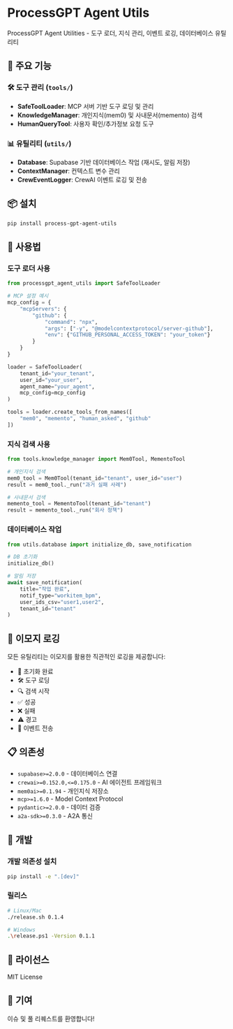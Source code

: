 # ProcessGPT Agent Utils

ProcessGPT Agent Utilities - 도구 로더, 지식 관리, 이벤트 로깅, 데이터베이스 유틸리티

## 🚀 주요 기능

### 🛠️ 도구 관리 (`tools/`)
- **SafeToolLoader**: MCP 서버 기반 도구 로딩 및 관리
- **KnowledgeManager**: 개인지식(mem0) 및 사내문서(memento) 검색
- **HumanQueryTool**: 사용자 확인/추가정보 요청 도구

### 📊 유틸리티 (`utils/`)
- **Database**: Supabase 기반 데이터베이스 작업 (재시도, 알림 저장)
- **ContextManager**: 컨텍스트 변수 관리
- **CrewEventLogger**: CrewAI 이벤트 로깅 및 전송

## 📦 설치

```bash
pip install process-gpt-agent-utils
```

## 🔧 사용법

### 도구 로더 사용
```python
from processgpt_agent_utils import SafeToolLoader

# MCP 설정 예시
mcp_config = {
    "mcpServers": {
        "github": {
            "command": "npx",
            "args": ["-y", "@modelcontextprotocol/server-github"],
            "env": {"GITHUB_PERSONAL_ACCESS_TOKEN": "your_token"}
        }
    }
}

loader = SafeToolLoader(
    tenant_id="your_tenant",
    user_id="your_user",
    agent_name="your_agent",
    mcp_config=mcp_config
)

tools = loader.create_tools_from_names([
    "mem0", "memento", "human_asked", "github"
])
```

### 지식 검색 사용
```python
from tools.knowledge_manager import Mem0Tool, MementoTool

# 개인지식 검색
mem0_tool = Mem0Tool(tenant_id="tenant", user_id="user")
result = mem0_tool._run("과거 실패 사례")

# 사내문서 검색
memento_tool = MementoTool(tenant_id="tenant")
result = memento_tool._run("회사 정책")
```

### 데이터베이스 작업
```python
from utils.database import initialize_db, save_notification

# DB 초기화
initialize_db()

# 알림 저장
await save_notification(
    title="작업 완료",
    notif_type="workitem_bpm",
    user_ids_csv="user1,user2",
    tenant_id="tenant"
)
```

## 🎯 이모지 로깅

모든 유틸리티는 이모지를 활용한 직관적인 로깅을 제공합니다:

- 🔧 초기화 완료
- 🛠️ 도구 로딩
- 🔍 검색 시작
- ✅ 성공
- ❌ 실패
- ⚠️ 경고
- 📨 이벤트 전송

## 📋 의존성

- `supabase>=2.0.0` - 데이터베이스 연결
- `crewai>=0.152.0,<=0.175.0` - AI 에이전트 프레임워크
- `mem0ai>=0.1.94` - 개인지식 저장소
- `mcp>=1.6.0` - Model Context Protocol
- `pydantic>=2.0.0` - 데이터 검증
- `a2a-sdk>=0.3.0` - A2A 통신

## 🔄 개발

### 개발 의존성 설치
```bash
pip install -e ".[dev]"
```

### 릴리스
```bash
# Linux/Mac
./release.sh 0.1.4

# Windows
.\release.ps1 -Version 0.1.1
```

## 📄 라이선스

MIT License

## 🤝 기여

이슈 및 풀 리퀘스트를 환영합니다!

